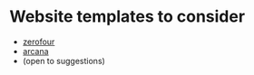 # Website templates to consider
- [zerofour](https://html5up.net/zerofour)
- [arcana](https://html5up.net/arcana)
- (open to suggestions)
